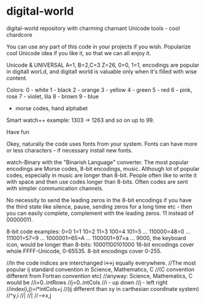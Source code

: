 # digital-world

digital-world repository with charming charnant Unicode tools - cool chardcore

You can use any part of this code in your projects if you wish. Popularize cool Unicode idea if you like it, so that we can all enjoy it.

Unicode & UNIVERSAL A=1, B=2,C=3	Z=26, 0=0, 1=1,		encodings are popular in digitall worLd, and digitall world is valuable only when it's filled with wise content.

Colors:
0 - white
1 - black
2 - orange
3 - yellow
4 - green
5 - red
6 - pink, rose
7 - violet, lila
8 - brown
9 - blue

+ morse codes, hand alphabet

Smart watch++ example: 1303 -> 1263 and so on up to 99.

Have fun

Okey, naturally the code uses fonts from your system. Fonts can have more or less characters - if necessary install new fonts.

watch-Binary with the "Binarish Language" converter. The most popular encodings are Morse codes, 8-bit encodings, music. Although lot of popular codes, especially in music are longer than 8-bit. People often like to write it with space and then use codes longer than 8-bits. Often codes are sent with simpler communication channels.

No necessity to send the leading zeros in the 8-bit encodings if you have the third state like silence, pause, sending zeros for a long time etc - then you can easily complete, complement with the leading zeros. 11 instead of 00000011.

8-bit code examples:
0=0
1=1
10=2
11=3
100=4
101=5
...
110000=48=0
...
111001=57=9
...
1000001=65=A
...
1100001=97=a
...
9000, the keyboard icon, would be longer than 8-bits:
10001100101000
16-bit encodings cover whole FFFF-Unicode, 0-65535.
8-bit encodings cover 0-255.

//In the code indices are interchanged i<->j equally everywhere.
//The most popular ij standard convention in Science, Mathematics, C
//(C convention different from Fortran convention etc)
//anyway: Science, Mathematics, C would be
//i=0..intRows
//j=0..intCols
//i - up down
//j - left right
//index(i,j)=i*intCols+j
//(ij different than xy in carthesian coordinate system)
//^y,i
//|
//|
//-->x,j
